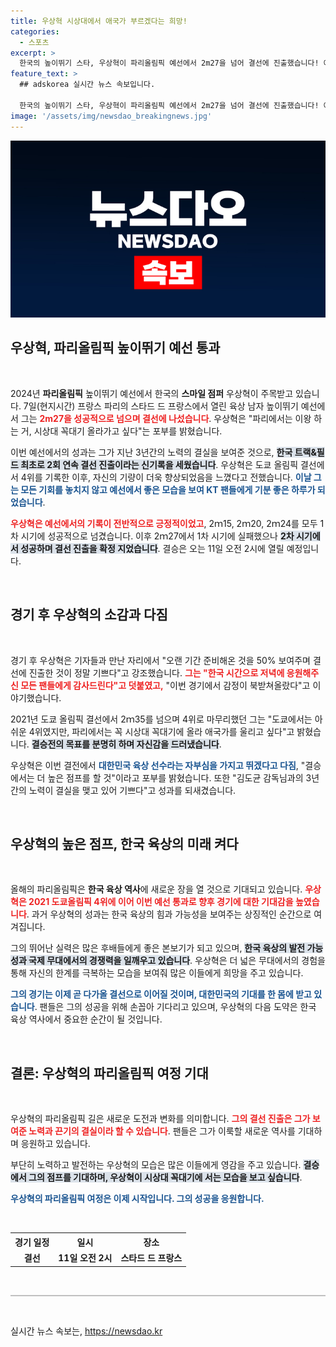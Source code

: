 ```yaml
---
title: 우상혁 시상대에서 애국가 부르겠다는 희망!
categories:
  - 스포츠
excerpt: >
  한국의 높이뛰기 스타, 우상혁이 파리올림픽 예선에서 2m27을 넘어 결선에 진출했습니다! 애국가 한 번 울려보겠다는 그의 결의 속에, 두 번째 연속 결선 진출이라는 신기록을 세운 우상혁의 도전이 기대됩니다.
feature_text: >
  ## adskorea 실시간 뉴스 속보입니다.

  한국의 높이뛰기 스타, 우상혁이 파리올림픽 예선에서 2m27을 넘어 결선에 진출했습니다! 애국가 한 번 울려보겠다는 그의 결의 속에, 두 번째 연속 결선 진출이라는 신기록을 세운 우상혁의 도전이 기대됩니다.
image: '/assets/img/newsdao_breakingnews.jpg'
---
```


<p><img src="/assets/img/newsdao_breakingnews.jpg" alt="adskorea 속보" /></p>

<h2 data-ke-size="size26">우상혁, 파리올림픽 높이뛰기 예선 통과</h2>

<p data-ke-size="size16">&nbsp;</p>

<p>2024년 <b>파리올림픽</b> 높이뛰기 예선에서 한국의 <b>스마일 점퍼</b> 우상혁이 주목받고 있습니다. 7일(현지시간) 프랑스 파리의 스타드 드 프랑스에서 열린 육상 남자 높이뛰기 예선에서 그는 <b><span style="color: #ee2323;">2m27을 성공적으로 넘으며 결선에 나섰습니다</span></b>. 우상혁은 "파리에서는 이왕 하는 거, 시상대 꼭대기 올라가고 싶다"는 포부를 밝혔습니다. </p>

<p>이번 예선에서의 성과는 그가 지난 3년간의 노력의 결실을 보여준 것으로, <b><span style="background-color: #21538527;">한국 트랙&필드 최초로 2회 연속 결선 진출이라는 신기록을 세웠습니다</span></b>. 우상혁은 도쿄 올림픽 결선에서 4위를 기록한 이후, 자신의 기량이 더욱 향상되었음을 느꼈다고 전했습니다. <b><span style="color: #1a5490;">이날 그는 모든 기회를 놓치지 않고 예선에서 좋은 모습을 보여 KT 팬들에게 기분 좋은 하루가 되었습니다</span></b>.</p>

<p><b><span style="color: #ee2323;">우상혁은 예선에서의 기록이 전반적으로 긍정적이었고</span></b>, 2ｍ15, 2ｍ20, 2ｍ24를 모두 1차 시기에 성공적으로 넘겼습니다. 이후 2ｍ27에서 1차 시기에 실패했으나 <b><span style="background-color: #21538527;">2차 시기에서 성공하며 결선 진출을 확정 지었습니다</span></b>. 결승은 오는 11일 오전 2시에 열릴 예정입니다. </p></p>

<p data-ke-size="size16">&nbsp;</p>

<h2 data-ke-size="size26">경기 후 우상혁의 소감과 다짐</h2>

<p data-ke-size="size16">&nbsp;</p>

<p>경기 후 우상혁은 기자들과 만난 자리에서 "오랜 기간 준비해온 것을 50% 보여주며 결선에 진출한 것이 정말 기쁘다"고 강조했습니다. <b><span style="color: #ee2323;">그는 "한국 시간으로 저녁에 응원해주신 모든 팬들에게 감사드린다"고 덧붙였고,</span></b> "이번 경기에서 감정이 북받쳐올랐다"고 이야기했습니다.</p>

<p>2021년 도쿄 올림픽 결선에서 2ｍ35를 넘으며 4위로 마무리했던 그는 "도쿄에서는 아쉬운 4위였지만, 파리에서는 꼭 시상대 꼭대기에 올라 애국가를 울리고 싶다"고 밝혔습니다. <b><span style="background-color: #21538527;">결승전의 목표를 분명히 하며 자신감을 드러냈습니다</span></b>.</p>

<p>우상혁은 이번 결전에서 <b><span style="color: #1a5490;">대한민국 육상 선수라는 자부심을 가지고 뛰겠다고 다짐</span></b>, "결승에서는 더 높은 점프를 할 것"이라고 포부를 밝혔습니다. 또한 "김도균 감독님과의 3년간의 노력이 결실을 맺고 있어 기쁘다"고 성과를 되새겼습니다.</p>

<p data-ke-size="size16">&nbsp;</p>

<h2 data-ke-size="size26">우상혁의 높은 점프, 한국 육상의 미래 켜다</h2>

<p data-ke-size="size16">&nbsp;</p>

<p>올해의 파리올림픽은 <b>한국 육상 역사</b>에 새로운 장을 열 것으로 기대되고 있습니다. <b><span style="color: #ee2323;">우상혁은 2021 도쿄올림픽 4위에 이어 이번 예선 통과로 향후 경기에 대한 기대감을 높였습니다</span></b>. 과거 우상혁의 성과는 한국 육상의 힘과 가능성을 보여주는 상징적인 순간으로 여겨집니다.</p>

<p>그의 뛰어난 실력은 많은 후배들에게 좋은 본보기가 되고 있으며, <b><span style="background-color: #21538527;">한국 육상의 발전 가능성과 국제 무대에서의 경쟁력을 일깨우고 있습니다</span></b>. 우상혁은 더 넓은 무대에서의 경험을 통해 자신의 한계를 극복하는 모습을 보여줘 많은 이들에게 희망을 주고 있습니다.</p>

<p><b><span style="color: #1a5490;">그의 경기는 이제 곧 다가올 결선으로 이어질 것이며, 대한민국의 기대를 한 몸에 받고 있습니다</span></b>. 팬들은 그의 성공을 위해 손꼽아 기다리고 있으며, 우상혁의 다음 도약은 한국 육상 역사에서 중요한 순간이 될 것입니다.</p>

<p data-ke-size="size16">&nbsp;</p>

<h2 data-ke-size="size26">결론: 우상혁의 파리올림픽 여정 기대</h2>

<p data-ke-size="size16">&nbsp;</p>

<p>우상혁의 파리올림픽 길은 새로운 도전과 변화를 의미합니다. <b><span style="color: #ee2323;">그의 결선 진출은 그가 보여준 노력과 끈기의 결실이라 할 수 있습니다</span></b>. 팬들은 그가 이룩할 새로운 역사를 기대하며 응원하고 있습니다. </p>

<p>부단히 노력하고 발전하는 우상혁의 모습은 많은 이들에게 영감을 주고 있습니다. <b><span style="background-color: #21538527;">결승에서 그의 점프를 기대하며, 우상혁이 시상대 꼭대기에 서는 모습을 보고 싶습니다</span></b>.</p>

<p><b><span style="color: #1a5490;">우상혁의 파리올림픽 여정은 이제 시작입니다. 그의 성공을 응원합니다.</span></b></p>

<p data-ke-size="size16">&nbsp;</p>

<table>
  <tr>
    <th>경기 일정</th>
    <th>일시</th>
    <th>장소</th>
  </tr>
  <tr>
    <td style="text-align: center; height: 17px;"><b>결선</b></td>
    <td style="text-align: center; height: 17px;"><b>11일 오전 2시</b></td>
    <td style="text-align: center; height: 17px;"><b>스타드 드 프랑스</b></td>
  </tr>
</table>

<p data-ke-size="size16">&nbsp;</p>

<hr style="height: 2px; border-width: 0; color: #c0c0c0; background-color: #c0c0c0;" />

<p data-ke-size="size16">&nbsp;</p>
실시간 뉴스 속보는, <a href="https://newsdao.kr" rel="dofollow">https://newsdao.kr</a>


